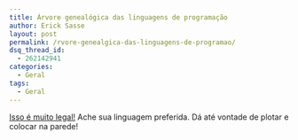 ```yaml
---
title: Árvore genealógica das linguagens de programação
author: Erick Sasse
layout: post
permalink: /rvore-genealgica-das-linguagens-de-programao/
dsq_thread_id:
  - 262142941
categories:
  - Geral
tags:
  - Geral
---
```

[Isso &eacute; muito legal!][1] Ache sua linguagem preferida. D&aacute; at&eacute; vontade de plotar e colocar na parede!

 [1]: http://www.levenez.com/lang/history.html